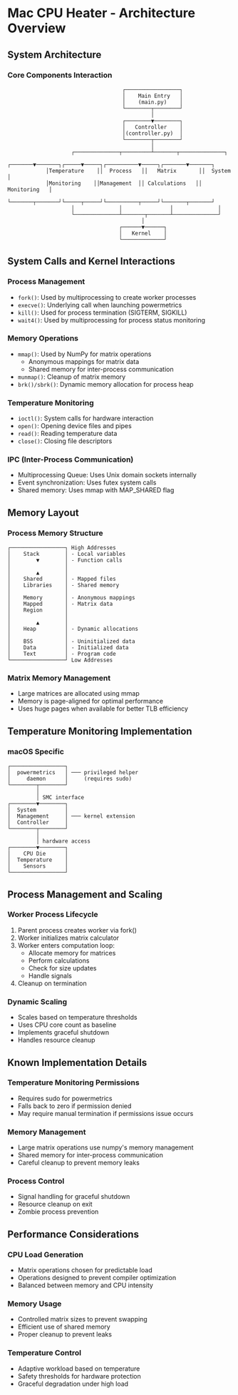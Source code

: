 # Mac CPU Heater - Architecture Overview

## System Architecture

### Core Components Interaction
```
                                    ┌─────────────────┐
                                    │    Main Entry   │
                                    │    (main.py)    │
                                    └────────┬────────┘
                                             │
                                    ┌────────▼────────┐
                                    │   Controller    │
                                    │(controller.py)  │
                                    └────────┬────────┘
                                             │
                    ┌──────────────┬─────────┴───────┬──────────────┐
            ┌───────▼───────┐┌─────▼─────┐┌──────────▼─────┐┌───────▼───────┐
            │Temperature    ││  Process   ││   Matrix       ││  System       │
            │Monitoring    ││Management  ││ Calculations   ││  Monitoring   │
            └───────┬───────┘└─────┬─────┘└──────────┬─────┘└───────┬───────┘
                    │              │               │              │
                    └──────────────┴───────┬───────┴──────────────┘
                                          │
                                   ┌──────▼──────┐
                                   │   Kernel    │
                                   └─────────────┘
```

## System Calls and Kernel Interactions

### Process Management
- `fork()`: Used by multiprocessing to create worker processes
- `execve()`: Underlying call when launching powermetrics
- `kill()`: Used for process termination (SIGTERM, SIGKILL)
- `wait4()`: Used by multiprocessing for process status monitoring

### Memory Operations
- `mmap()`: Used by NumPy for matrix operations
  - Anonymous mappings for matrix data
  - Shared memory for inter-process communication
- `munmap()`: Cleanup of matrix memory
- `brk()/sbrk()`: Dynamic memory allocation for process heap

### Temperature Monitoring
- `ioctl()`: System calls for hardware interaction
- `open()`: Opening device files and pipes
- `read()`: Reading temperature data
- `close()`: Closing file descriptors

### IPC (Inter-Process Communication)
- Multiprocessing Queue: Uses Unix domain sockets internally
- Event synchronization: Uses futex system calls
- Shared memory: Uses mmap with MAP_SHARED flag

## Memory Layout

### Process Memory Structure
```
┌─────────────────┐ High Addresses
│    Stack        │ - Local variables
│        ▼        │ - Function calls
│                 │
│        ▲        │
│    Shared       │ - Mapped files
│    Libraries    │ - Shared memory
│                 │
│    Memory       │ - Anonymous mappings
│    Mapped       │ - Matrix data
│    Region       │
│                 │
│        ▲        │
│    Heap         │ - Dynamic allocations
│                 │
│    BSS          │ - Uninitialized data
│    Data         │ - Initialized data
│    Text         │ - Program code
└─────────────────┘ Low Addresses
```

### Matrix Memory Management
- Large matrices are allocated using mmap
- Memory is page-aligned for optimal performance
- Uses huge pages when available for better TLB efficiency

## Temperature Monitoring Implementation

### macOS Specific
```
┌─────────────────┐
│  powermetrics   │ ─── privileged helper
│     daemon      │     (requires sudo)
└────────┬────────┘
         │
         │ SMC interface
┌────────▼────────┐
│  System         │
│  Management     │ ─── kernel extension
│  Controller     │
└────────┬────────┘
         │
         │ hardware access
┌────────▼────────┐
│    CPU Die      │
│  Temperature    │
│    Sensors      │
└─────────────────┘
```

## Process Management and Scaling

### Worker Process Lifecycle
1. Parent process creates worker via fork()
2. Worker initializes matrix calculator
3. Worker enters computation loop:
   - Allocate memory for matrices
   - Perform calculations
   - Check for size updates
   - Handle signals
4. Cleanup on termination

### Dynamic Scaling
- Scales based on temperature thresholds
- Uses CPU core count as baseline
- Implements graceful shutdown
- Handles resource cleanup

## Known Implementation Details

### Temperature Monitoring Permissions
- Requires sudo for powermetrics
- Falls back to zero if permission denied
- May require manual termination if permissions issue occurs

### Memory Management
- Large matrix operations use numpy's memory management
- Shared memory for inter-process communication
- Careful cleanup to prevent memory leaks

### Process Control
- Signal handling for graceful shutdown
- Resource cleanup on exit
- Zombie process prevention

## Performance Considerations

### CPU Load Generation
- Matrix operations chosen for predictable load
- Operations designed to prevent compiler optimization
- Balanced between memory and CPU intensity

### Memory Usage
- Controlled matrix sizes to prevent swapping
- Efficient use of shared memory
- Proper cleanup to prevent leaks

### Temperature Control
- Adaptive workload based on temperature
- Safety thresholds for hardware protection
- Graceful degradation under high load